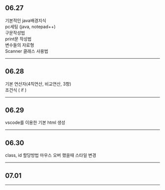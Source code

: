 06.27
-----
기본적인 java배경지식   
pc세팅 (java, notepad++)   
구문작성법   
print문 작성법   
변수들의 자료형   
Scanner 클래스 사용법
***

06.28
------
기본 연산자(4칙연산, 비교연산, 3항)   
조건식 ( if )   
***

06.29
------
vscode를 이용한 기본 html 생성
***

06.30
------
class, id 할당방법
마우스 오버 했을때 스타일 변경
***

07.01
------

***

